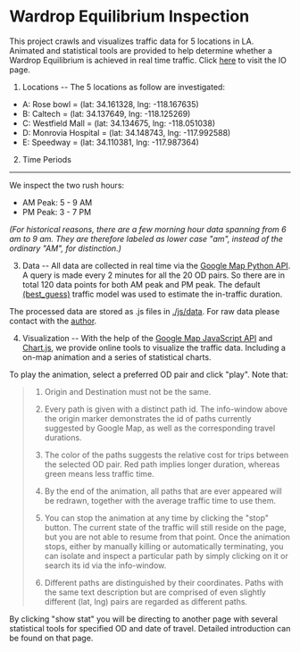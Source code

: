 Wardrop Equilibrium Inspection
===

This project crawls and visualizes traffic data for 5 locations in LA.
Animated and statistical tools are provided to help determine whether a Wardrop Equilibrium is achieved in real time traffic.
Click [here](http://ycruan.github.io/Wardrop_Equilibrium) to visit the IO page.

1. Locations
--
The 5 locations as follow are investigated:

  * A: Rose bowl = (lat: 34.161328, lng: -118.167635)
  * B: Caltech = (lat: 34.137649, lng: -118.125269)
  * C: Westfield Mall = (lat: 34.134675, lng: -118.051038)
  * D: Monrovia Hospital = (lat: 34.148743, lng: -117.992588)
  * E: Speedway = (lat: 34.110381, lng: -117.987364)


2. Time Periods
---
We inspect the two rush hours:

  * AM Peak: 5 - 9 AM
  * PM Peak: 3 - 7 PM

*(For historical reasons, there are a few morning hour data spanning from 6 am to 9 am. They are therefore labeled as lower case "am", instead of the ordinary "AM", for distinction.)*

3. Data
--
All data are collected in real time via the [Google Map Python API](https://github.com/googlemaps/google-maps-services-python).
A query is made every 2 minutes for all the 20 OD pairs. So there are in total 120 data points for both AM peak and PM peak. The default [(best_guess)](https://developers.google.com/maps/documentation/directions/intro#RequestParameters) traffic model was used to estimate the in-traffic duration.

The processed data are stored as .js files in [./js/data](https://github.com/ycruan/Wardrop_Equilibrium/tree/gh-pages/js/data). For raw data please contact with the [author](mailto:ethan.ruan@berkeley.edu).


4. Visualization
--
With the help of the [Google Map JavaScript API](https://developers.google.com/maps/documentation/javascript/)
and [Chart.js](http://www.chartjs.org/), we provide online tools to visualize the traffic data. Including a on-map animation and a series of
statistical charts.

To play the animation, select a preferred OD pair and click "play". Note that:

> 1) Origin and Destination must not be the same.
>
> 2) Every path is given with a distinct path id. The info-window above the origin marker demonstrates the id of paths currently suggested by Google Map, as well as the corresponding
travel durations.
>
> 3) The color of the paths suggests the relative cost for trips between the selected OD pair. Red path implies longer duration, whereas green means less traffic time.
>
> 4) By the end of the animation, all paths that are ever appeared will be redrawn, together with the average traffic time to use them.
>
> 5) You can stop the animation at any time by clicking the "stop" button. The current state of the traffic will still reside on the page, but you are not able to resume from that point. Once the animation stops, either by manually killing or automatically terminating, you can isolate and inspect a particular path by simply clicking on it or search its id via the info-window.
>
> 6) Different paths are distinguished by their coordinates. Paths with the same text description but are comprised of even slightly different (lat, lng) pairs are regarded as different paths.

By clicking "show stat" you will be directing to another page with several statistical tools for specified OD and date of travel.
Detailed introduction can be found on that page.
